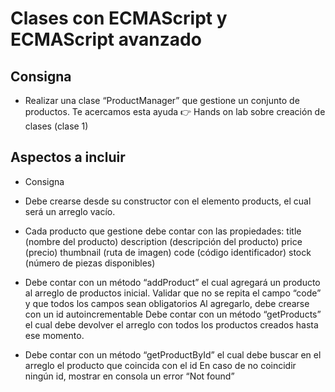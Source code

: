 # Clases con ECMAScript y ECMAScript avanzado

## Consigna

- Realizar una clase “ProductManager” que gestione un conjunto de productos.
  Te acercamos esta ayuda 👉
  Hands on lab sobre creación de clases (clase 1)

## Aspectos a incluir

- Consigna

- Debe crearse desde su constructor con el elemento products, el cual será un arreglo vacío.

- Cada producto que gestione debe contar con las propiedades:
  title (nombre del producto)
  description (descripción del producto)
  price (precio)
  thumbnail (ruta de imagen)
  code (código identificador)
  stock (número de piezas disponibles)

- Debe contar con un método “addProduct” el cual agregará un producto al arreglo de productos inicial.
  Validar que no se repita el campo “code” y que todos los campos sean obligatorios
  Al agregarlo, debe crearse con un id autoincrementable
  Debe contar con un método “getProducts” el cual debe devolver el arreglo con todos los productos creados hasta ese momento.
- Debe contar con un método “getProductById” el cual debe buscar en el arreglo el producto que coincida con el id
  En caso de no coincidir ningún id, mostrar en consola un error “Not found”
